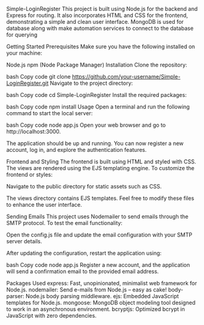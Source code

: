 Simple-LoginRegister
This project is built using Node.js for the backend and Express for routing. It also incorporates HTML and CSS for the frontend, demonstrating a simple and clean user interface. MongoDB is used for database along with make automation services to connect to the database for querying

Getting Started
Prerequisites
Make sure you have the following installed on your machine:

Node.js
npm (Node Package Manager)
Installation
Clone the repository:

bash
Copy code
git clone https://github.com/your-username/Simple-LoginRegister.git
Navigate to the project directory:

bash
Copy code
cd Simple-LoginRegister
Install the required packages:

bash
Copy code
npm install
Usage
Open a terminal and run the following command to start the local server:

bash
Copy code
node app.js
Open your web browser and go to http://localhost:3000.

The application should be up and running. You can now register a new account, log in, and explore the authentication features.

Frontend and Styling
The frontend is built using HTML and styled with CSS. The views are rendered using the EJS templating engine. To customize the frontend or styles:

Navigate to the public directory for static assets such as CSS.

The views directory contains EJS templates. Feel free to modify these files to enhance the user interface.

Sending Emails
This project uses Nodemailer to send emails through the SMTP protocol. To test the email functionality:

Open the config.js file and update the email configuration with your SMTP server details.

After updating the configuration, restart the application using:

bash
Copy code
node app.js
Register a new account, and the application will send a confirmation email to the provided email address.

Packages Used
express: Fast, unopinionated, minimalist web framework for Node.js.
nodemailer: Send e-mails from Node.js – easy as cake!
body-parser: Node.js body parsing middleware.
ejs: Embedded JavaScript templates for Node.js.
mongoose: MongoDB object modeling tool designed to work in an asynchronous environment.
bcryptjs: Optimized bcrypt in JavaScript with zero dependencies.
